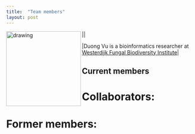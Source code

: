 ```yaml
---
title:  "Team members"
layout: post
---
```


|<img src="https://MycoAI.github.io/photos/portrait_DuongVu.jpg" alt="drawing" align="left" style="height:200px;" />|

|Duong Vu is a bioinformatics researcher at [Westerdijk Fungal Biodiversity Institute](https://wi.knaw.nl/)|






## Current members

# Collaborators:


# Former members:
